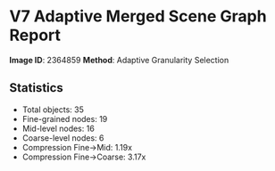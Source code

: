 # V7 Adaptive Merged Scene Graph Report

**Image ID**: 2364859
**Method**: Adaptive Granularity Selection

## Statistics

- Total objects: 35
- Fine-grained nodes: 19
- Mid-level nodes: 16
- Coarse-level nodes: 6
- Compression Fine→Mid: 1.19x
- Compression Fine→Coarse: 3.17x
